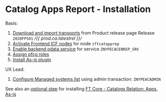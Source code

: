 # Catalog Apps Report - Installation

Basis:

1. [Download and import transports](../../inst/step-1.md) from Product release page Release `2020FPS01` */{{ prod.ca.latestrel }}/* 
2. [Activate Frontend ICF nodes](../../inst/step-2.md) for node `zftcatapprep`
3. [Enable backend odata service](../../inst/step-3.md) for service `ZNYPECACENREP_SRV`
4. [Assign pfcg roles](../../inst/step-4.md)
5. [Install As-is plugin](../../inst/asis.md)

UX Lead:

1. [Configure Managed systems list](../../../asis/FPS01/sys/) using admin transaction: `ZNYPEACADMIN`

See also an [optional step](../../../ft-cats-rel-apps-asis/FPS01/main/) for installing [FT Core - Catalogs Relation: Apps, As-is](../../../ft-cats-rel-apps-asis/FPS01/main/)